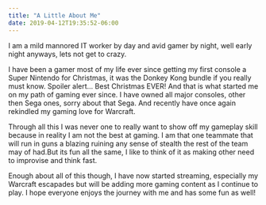 ```yaml
---
title: "A Little About Me"
date: 2019-04-12T19:35:52-06:00
---
```


I am a mild mannored IT worker by day and avid gamer by night, well early night anyways, lets not get to crazy. 

I have been a gamer most of my life ever since getting my first console a Super Nintendo for Christmas, it was the Donkey Kong bundle if you really must know. Spoiler alert... Best Christmas EVER! And that is what started me on my path of gaming ever since. I have owned all major consoles, other then Sega ones, sorry about that Sega. And recently have once again rekindled my gaming love for Warcraft. 

Through all this I was never one to really want to show off my gameplay skill because in reality I am not the best at gaming. I am that one teammate that will run in guns a blazing ruining any sense of stealth the rest of the team may of had.But its fun all the same, I like to think of it as making other need to improvise and think fast.

Enough about all of this though, I have now started streaming, especially my Warcraft escapades but will be adding more gaming content as I continue to play. I hope everyone enjoys the journey with me and has some fun as well!
